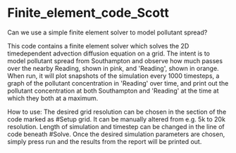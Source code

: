 # Finite_element_code_Scott

Can we use a simple finite element solver to model pollutant spread?

This code contains a finite element solver which solves the 2D timedependent advection diffusion equation on a grid. The intent is to model pollutant spread from Southampton and observe how much passes over the nearby Reading, shown in pink, and 'Reading', shown in orange. When run, it will plot snapshots of the simulation every 1000 timesteps, a graph of the pollutant concentration in 'Reading' over time, and print out the pollutant concentration at both Southampton and 'Reading' at the time at which they both at a maximum. 

How to use: 
The desired grid resolution can be chosen in the section of the code marked as #Setup grid. It can be manually altered from e.g. 5k to 20k resolution. Length of simulation and timestep can be changed in the line of code beneath #Solve. Once the desired simulation parameters are chosen, simply press run and the results from the report will be printed out. 
